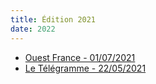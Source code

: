 ```yaml
---
title: Édition 2021
date: 2022
---
```


* [Ouest France -
  01/07/2021](https://www.ouest-france.fr/bretagne/saint-rivoal-29190/succes-pour-le-1er-festival-des-claviers-dans-les-monts-7a5f7ef9-f08d-4442-90fa-4e328e6ed3b1)
* [Le Télégramme -
  22/05/2021](https://www.letelegramme.fr/finistere/saint-rivoal/a-saint-rivoal-les-claviers-envoutent-les-monts-22-06-2021-12774567.php)
